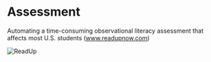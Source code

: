 # Assessment

Automating a time-consuming observational literacy assessment that affects most U.S. students (www.readupnow.com)

![ReadUp](https://s3-us-west-2.amazonaws.com/readup-now/website/splash.jpg)
